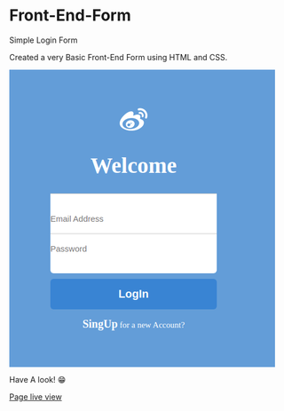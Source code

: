 # Front-End-Form
Simple Login Form

Created a very Basic Front-End Form using HTML and CSS.


<img align="center" src="Screenshot from 2021-09-11 19-03-37.png" alt="Image">


<p>Have A look! 😁 </p>
<a href="https://muhammad-waqar-uit.github.io/Front-End-Form/">Page live view</a>
